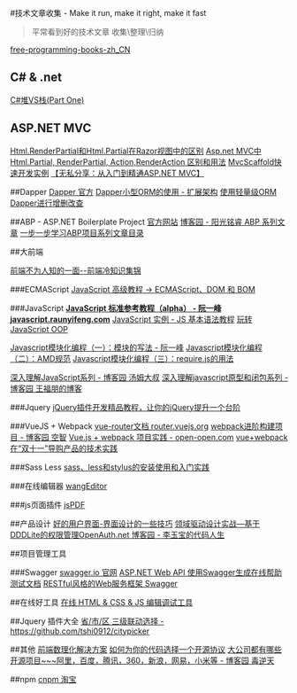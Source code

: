#技术文章收集 - Make it run, make it right, make it fast
> 平常看到好的技术文章 收集\整理\归纳

[free-programming-books-zh_CN](https://github.com/justjavac/free-programming-books-zh_CN)

## C# & .net
[C#堆VS栈(Part One)](http://www.cnblogs.com/cuiyansong/p/4413514.html)

## ASP.NET MVC
[Html.RenderPartial和Html.Partial在Razor视图中的区别](http://www.cnblogs.com/beiguren/archive/2012/03/20/2407946.html)
[Asp.net MVC中Html.Partial, RenderPartial, Action,RenderAction 区别和用法](http://www.cnblogs.com/gesenkof99/archive/2013/06/03/3115052.html)
[MvcScaffold快速开发实例](http://www.cnblogs.com/n-pei/archive/2011/04/17/2019046.html)
[【无私分享：从入门到精通ASP.NET MVC】](http://www.cnblogs.com/yuangang/p/5524255.html)


##Dapper
[Dapper 官方](https://github.com/StackExchange/dapper-dot-net)
[Dapper小型ORM的使用 - 扩展架构](http://www.cnblogs.com/qtqq/p/4280245.html)
[使用轻量级ORM Dapper进行增删改查](http://www.cnblogs.com/huangkaiyan10/p/4640548.html)


##ABP - ASP.NET Boilerplate Project 
[官方网站](http://www.aspnetboilerplate.com)
[博客园 - 阳光铭睿 ABP 系列文章](http://www.cnblogs.com/mienreal/p/4528470.html)
[一步一步学习ABP项目系列文章目录](http://www.cnblogs.com/yinrq/p/5520470.html)

##大前端

[前端不为人知的一面--前端冷知识集锦](http://www.cnblogs.com/Wayou/p/things_you_dont_know_about_frontend.html)

###ECMAScript
[JavaScript 高级教程 -> ECMAScript、DOM 和 BOM](http://www.w3school.com.cn/js/pro_js_implement.asp)

###JavaScript
**[JavaScript 标准参考教程（alpha） - 阮一峰 javascript.raunyifeng.com](http://javascript.ruanyifeng.com/)**
[JavaScript 实例 - JS 基本语法教程](http://www.w3school.com.cn/example/jseg_examples.asp)
[玩转JavaScript OOP](http://www.cnblogs.com/keepfool/p/5562613.html)


[Javascript模块化编程（一）：模块的写法  - 阮一峰](http://www.ruanyifeng.com/blog/2012/10/javascript_module.html)
[Javascript模块化编程（二）：AMD规范](http://www.ruanyifeng.com/blog/2012/10/asynchronous_module_definition.html)
[Javascript模块化编程（三）：require.js的用法](http://www.ruanyifeng.com/blog/2012/11/require_js.html)


[深入理解JavaScript系列 - 博客园 汤姆大叔](http://www.cnblogs.com/TomXu/archive/2011/12/15/2288411.html)
[深入理解javascript原型和闭包系列 - 博客园 王福朋的博客](http://www.cnblogs.com/wangfupeng1988/p/4001284.html)

###Jquery
[jQuery插件开发精品教程，让你的jQuery提升一个台阶](http://www.cnblogs.com/Wayou/p/jquery_plugin_tutorial.html)


###VueJS + Webpack
[vue-router文档 router.vuejs.org](http://router.vuejs.org/zh-cn/)
[webpack进阶构建项目 - 博客园 空智](http://www.cnblogs.com/tugenhua0707/p/5576262.html)
[Vue.js + webpack 项目实践 - open-open.com](http://www.open-open.com/lib/view/open1435200052247.html)
[vue+webpack在“双十一”导购产品的技术实践](http://www.open-open.com/lib/view/open1448519187360.html)

###Sass Less 
[sass、less和stylus的安装使用和入门实践](http://caibaojian.com/sass-less-stylus.html)


###在线编辑器
[wangEditor](http://wangeditor.github.io/)


###js页面插件
[jsPDF](http://www.jq22.com/demo/jsPDF-master/)

##产品设计
[好的用户界面-界面设计的一些技巧](http://www.cnblogs.com/Wayou/p/goodui.html)
[领域驱动设计实战—基于DDDLite的权限管理OpenAuth.net 博客园 - 李玉宝的代码人生](http://www.cnblogs.com/yubaolee/p/OpenAuth.html)


##项目管理工具

###Swagger
[swagger.io 官网](http://swagger.io/)
[ASP.NET Web API 使用Swagger生成在线帮助测试文档](http://www.cnblogs.com/yxlblogs/p/4075932.html)
[RESTful风格的Web服务框架 Swagger](http://www.oschina.net/p/swagger)


##在线好工具
[在线  HTML & CSS & JS 编辑调试工具](http://jsbin.com/)


##Jquery 插件大全
[省/市/区 三级联动选择 - https://github.com/tshi0912/citypicker ](https://github.com/tshi0912/citypicker)


##其他
[前端数理化解决方案](http://gongshi.baidu.com/)
[如何为你的代码选择一个开源协议](http://www.cnblogs.com/Wayou/p/how_to_choose_a_license.html)
[大公司都有哪些开源项目~~~阿里，百度，腾讯，360，新浪，网易，小米等  - 博客园  毒逆天](http://www.cnblogs.com/dunitian/p/5581520.html)



##npm
[cnpm 淘宝](https://npm.taobao.org/)